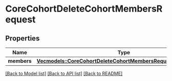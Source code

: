 # CoreCohortDeleteCohortMembersRequest

## Properties

Name | Type | Description | Notes
------------ | ------------- | ------------- | -------------
**members** | [**Vec<models::CoreCohortDeleteCohortMembersRequestMembersInner>**](core_cohort_delete_cohort_members_request_members_inner.md) |  | 

[[Back to Model list]](../README.md#documentation-for-models) [[Back to API list]](../README.md#documentation-for-api-endpoints) [[Back to README]](../README.md)


